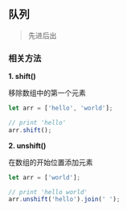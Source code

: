 ## 队列

> 先进后出

### 相关方法

**1. shift()**

移除数组中的第一个元素

```javascript
let arr = ['hello', 'world'];

// print 'hello'
arr.shift();
```

**2. unshift()**

在数组的开始位置添加元素

```javascript
let arr = ['world'];

// print 'hello world'
arr.unshift('hello').join(' ');
```
